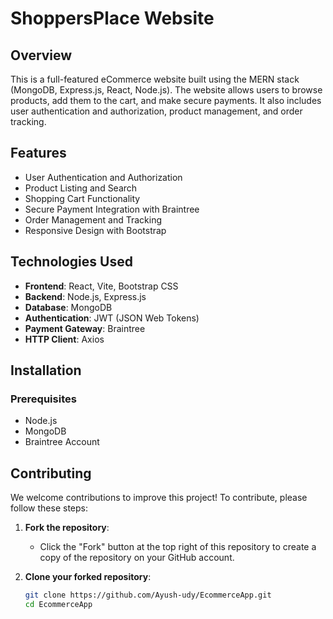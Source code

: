 # ShoppersPlace Website

## Overview
This is a full-featured eCommerce website built using the MERN stack (MongoDB, Express.js, React, Node.js). The website allows users to browse products, add them to the cart, and make secure payments. It also includes user authentication and authorization, product management, and order tracking.

## Features
- User Authentication and Authorization
- Product Listing and Search
- Shopping Cart Functionality
- Secure Payment Integration with Braintree
- Order Management and Tracking
- Responsive Design with Bootstrap

## Technologies Used
- **Frontend**: React, Vite, Bootstrap CSS
- **Backend**: Node.js, Express.js
- **Database**: MongoDB
- **Authentication**: JWT (JSON Web Tokens)
- **Payment Gateway**: Braintree
- **HTTP Client**: Axios

## Installation

### Prerequisites
- Node.js
- MongoDB
- Braintree Account


## Contributing

We welcome contributions to improve this project! To contribute, please follow these steps:

1. **Fork the repository**:
   - Click the "Fork" button at the top right of this repository to create a copy of the repository on your GitHub account.

2. **Clone your forked repository**:
   ```bash
   git clone https://github.com/Ayush-udy/EcommerceApp.git
   cd EcommerceApp

